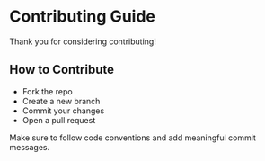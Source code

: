 # Contributing Guide

Thank you for considering contributing!

## How to Contribute
- Fork the repo
- Create a new branch
- Commit your changes
- Open a pull request

Make sure to follow code conventions and add meaningful commit messages.

